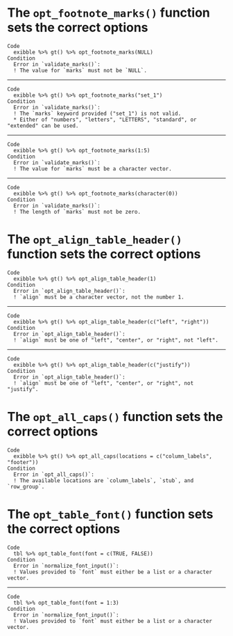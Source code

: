 # The `opt_footnote_marks()` function sets the correct options

    Code
      exibble %>% gt() %>% opt_footnote_marks(NULL)
    Condition
      Error in `validate_marks()`:
      ! The value for `marks` must not be `NULL`.

---

    Code
      exibble %>% gt() %>% opt_footnote_marks("set_1")
    Condition
      Error in `validate_marks()`:
      ! The `marks` keyword provided ("set_1") is not valid.
      * Either of "numbers", "letters", "LETTERS", "standard", or "extended" can be used.

---

    Code
      exibble %>% gt() %>% opt_footnote_marks(1:5)
    Condition
      Error in `validate_marks()`:
      ! The value for `marks` must be a character vector.

---

    Code
      exibble %>% gt() %>% opt_footnote_marks(character(0))
    Condition
      Error in `validate_marks()`:
      ! The length of `marks` must not be zero.

# The `opt_align_table_header()` function sets the correct options

    Code
      exibble %>% gt() %>% opt_align_table_header(1)
    Condition
      Error in `opt_align_table_header()`:
      ! `align` must be a character vector, not the number 1.

---

    Code
      exibble %>% gt() %>% opt_align_table_header(c("left", "right"))
    Condition
      Error in `opt_align_table_header()`:
      ! `align` must be one of "left", "center", or "right", not "left".

---

    Code
      exibble %>% gt() %>% opt_align_table_header(c("justify"))
    Condition
      Error in `opt_align_table_header()`:
      ! `align` must be one of "left", "center", or "right", not "justify".

# The `opt_all_caps()` function sets the correct options

    Code
      exibble %>% gt() %>% opt_all_caps(locations = c("column_labels", "footer"))
    Condition
      Error in `opt_all_caps()`:
      ! The available locations are `column_labels`, `stub`, and `row_group`.

# The `opt_table_font()` function sets the correct options

    Code
      tbl %>% opt_table_font(font = c(TRUE, FALSE))
    Condition
      Error in `normalize_font_input()`:
      ! Values provided to `font` must either be a list or a character vector.

---

    Code
      tbl %>% opt_table_font(font = 1:3)
    Condition
      Error in `normalize_font_input()`:
      ! Values provided to `font` must either be a list or a character vector.

